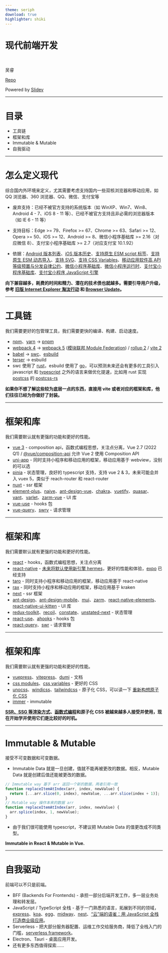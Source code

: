 ```yaml
---
theme: seriph
download: true
highlighter: shiki
---
```


# 现代前端开发

<br>

吴睿

[Repo](https://github.com/modyqyw/modern-fronted)

Powered by [Slidev](https://sli.dev/)

<!--

大家好。这次的分享会主要想跟大家分享一下我对现代前端开发的理解，算是一个拓宽视野性质的分享会。

-->

---

# 目录

- 工具链
- 框架和库
- Immutable & Mutable
- 自我驱动

---

# 怎么定义现代

综合国内外环境来定义，尤其需要考虑支持国内一些双核浏览器和移动应用，如 QQ 浏览器、360 浏览器、QQ、微信、支付宝等

- 废弃支持：已经不被官方支持的系统版本（如 WinXP、Win7、Win8、Android 4 - 7、iOS 8 - 11 等）、已经不被官方支持且非必需的浏览器版本（如 IE 6 - 11 等）
- 支持目标：Edge >= 79、Firefox >= 67、Chrome >= 63、Safari >= 12、Opera >= 50、iOS >= 12、Android >= 8、微信小程序基础库 >= 2.16（对应微信 8）、支付宝小程序基础库 >= 2.7（对应支付宝 10.1.92）

- 依据：[Android 版本列表](https://zh.wikipedia.org/wiki/Android%E7%89%88%E6%9C%AC%E5%88%97%E8%A1%A8)、[iOS 版本历史](https://zh.wikipedia.org/wiki/IOS%E7%89%88%E6%9C%AC%E5%8E%86%E5%8F%B2)、[支持原生 ESM script 标签](https://caniuse.com/es6-module)、[支持原生 ESM 动态导入](https://caniuse.com/es6-module-dynamic-import)、[支持 SVG](https://caniuse.com/?search=svg)、[支持 CSS Variables](https://caniuse.com/css-variables)、[移动应用软件高 API 等级预置与分发自律公约](https://baike.baidu.com/item/%E7%A7%BB%E5%8A%A8%E5%BA%94%E7%94%A8%E8%BD%AF%E4%BB%B6%E9%AB%98API%E7%AD%89%E7%BA%A7%E9%A2%84%E7%BD%AE%E4%B8%8E%E5%88%86%E5%8F%91%E8%87%AA%E5%BE%8B%E5%85%AC%E7%BA%A6)、[微信小程序基础库](https://developers.weixin.qq.com/miniprogram/dev/framework/client-lib/)、[微信小程序运行时](https://developers.weixin.qq.com/miniprogram/dev/framework/runtime/env.html)、[支付宝小程序基础库](https://opendocs.alipay.com/mini/framework/lib)、[支付宝小程序 JavaScript 引擎](https://opendocs.alipay.com/mini/framework/implementation-detail)

**向下兼容越多，耗费的时间和精力、潜在的技术债也就越多。需要引导用户升级，参考 [旧版 Internet Explorer 淘汰行动](https://support.dmeng.net/kill-old-versions-of-ie.html) 和 [Browser Update](https://browser-update.org/zh/)。**

---

# 工具链

我们需要更好的包管理工具，我们需要更快的编译、构建、启动速度。

- [npm](https://docs.npmjs.com/)、[yarn](https://yarnpkg.com/) -> [pnpm](https://pnpm.io/)
- [webpack 4](https://v4.webpack.docschina.org/) -> [webpack 5](https://webpack.docschina.org/) ([模块联邦 Module Federation](https://webpack.docschina.org/concepts/module-federation/)) / [rollup 2](https://rollupjs.org/) / [vite 2](https://cn.vitejs.dev/)
- [babel](https://babeljs.io/) -> [swc](https://swc.rs/)、[esbuild](https://esbuild.github.io/)
- [terser](https://terser.org/) -> esbuild
- swc 使用了 [rust](https://www.rust-lang.org/zh-CN/)，esbuild 使用了 [go](https://golang.org/)，可以预测未来还会有更多的工具引入 javascript 和 [typescript](http://typescriptlang.org/) 之外的语言来做优化提速，比如用 rust 实现 [postcss](https://postcss.org/) 的 [postcss-rs](https://github.com/justjavac/postcss-rs)

**如果你不想了解这些较为底层一点的东西，直接用 vite 或者对应的框架和库，他们往往已经为你做好了封装。**

---

# 框架和库

我们需要默认就有更强的功能和更好的性能。

- [vue 3](https://v3.cn.vuejs.org/) - composition api，函数式编程思想，关注点分离，Vue 2.7 (2022 Q1) / [@vue/composition-api](https://github.com/vuejs/composition-api/blob/main/README.zh-CN.md) 允许 Vue 2 使用 Composition API
- [uni-app](https://uniapp.dcloud.io/) - 同时支持小程序和移动应用的框架，移动应用基于 webview，没别的可以选
- [pinia](https://pinia.esm.dev/) - 状态管理，良好的 typescript 支持，支持 vue 2 & 3，未来可能会并入 vuex 5，类似于 reach-router 和 react-router
- [nuxt](https://nuxtjs.org/) - ssr 框架
- [element-plus](https://element-plus.gitee.io/zh-CN/)、[naive](https://www.naiveui.com/)、[ant-design-vue](https://next.antdv.com/components/overview-cn/)、[chakra](https://next.vue.chakra-ui.com/)、[vuetify](https://vuetifyjs.com/)、[quasar](https://quasar.dev/)、[vant](https://youzan.github.io/vant/v3/)、[varlet](https://varlet.gitee.io/varlet-ui/)、[zarm-vue](https://zarm-vue.gitee.io/zarm-vue-next/) - UI 库
- [vue-use](https://vueuse.org/add-ons.html#gesture-vueuse-gesture) - hooks 包
- [vue-query](https://vue-query.vercel.app/)、[swrv](https://docs-swrv.netlify.app/) - 请求管理

---

# 框架和库

我们需要默认就有更强的功能和更好的性能。

- [react](https://beta.reactjs.org/) - hooks，函数式编程思想，关注点分离
- [react-native](https://reactnative.dev/) - [未来将默认使用新引擎 hermes](https://reactnative.dev/blog/2021/10/26/toward-hermes-being-the-default)，更好的性能和体验，[expo](https://expo.dev/) 已经支持
- [taro](https://docs.taro.zone/docs/README) - 同时支持小程序和移动应用的框架，移动应用基于 react-native
- [rax](https://rax.js.org/) - 同时支持小程序和移动应用的框架，移动应用基于 kraken
- [next](https://nextjs.org/) - ssr 框架
- [ant-design](https://ant.design/)、[ant-design-mobile](https://mobile.ant.design/zh)、[mui](https://mui.com/)、[zarm](https://zarm.design/)、[react-native-elements](https://reactnativeelements.com/)、[react-native-ui-kitten](https://akveo.github.io/react-native-ui-kitten/) - UI 库
- [redux-toolkit](https://redux-toolkit.js.org/)、[recoil](https://recoiljs.org/zh-hans/)、[constate](https://github.com/diegohaz/constate)、[unstated-next](https://github.com/jamiebuilds/unstated-next/blob/master/README-zh-cn.md) - 状态管理
- [react-use](https://github.com/streamich/react-use)、[ahooks](https://ahooks.js.org/zh-CN/) - hooks 包
- [react-query](https://react-query.tanstack.com/)、[swr](https://swr.vercel.app/zh-CN) - 请求管理

---

# 框架和库

我们需要默认就有更强的功能和更好的性能。

- [vuepress](https://vuepress.github.io/)、[vitepress](https://vitepress.vuejs.org/)、[dumi](https://d.umijs.org/zh-CN) - 文档
- [css modules](https://github.com/css-modules/css-modules)、[css variables](https://developer.mozilla.org/en-US/docs/Web/CSS/Using_CSS_custom_properties) - 更好的 CSS
- [unocss](https://github.com/antfu/unocss)、[windicss](https://windicss.org/)、[tailwindcss](https://tailwindcss.com/) - 原子化 CSS，可以读一下 [重新构想原子化 CSS](https://antfu.me/posts/reimagine-atomic-css-zh)
- [immer](https://immerjs.github.io/immer/) - immutable

**[SSR、SSG 等渲染方式](https://github.com/PieNam/Blog/blob/main/4-XXR/%E5%95%A5%E6%98%AFXXR%EF%BC%9F%E8%AE%A4%E8%AF%86%E5%89%8D%E7%AB%AF%E9%A1%B9%E7%9B%AE%E6%B8%B2%E6%9F%93%E6%A8%A1%E5%BC%8F%E4%BB%AC.md)、[函数式编程](https://llh911001.gitbooks.io/mostly-adequate-guide-chinese/)和原子化 CSS 被越来越多人接受并使用，现在开始学并使用它们是比较好的时机。**

---

# Immutable & Mutable

接受不可变数据和可变数据。

- Immutable Data 就是一旦创建，值就不能再被更改的数据。相反，Mutable Data 就是创建后值还能被更改的数据。

```javascript
// Immutable way 基于 arr 返回一个新的数据，两者引用一致
function replaceItemAtIndex(arr, index, newValue) {
  return [...arr.slice(0, index), newValue, ...arr.slice(index + 1)];
}
// Mutable way 操作本来的数据 arr
function replaceItemAtIndex(arr, index, newValue) {
  arr.splice(index, 1, newValue);
}
```

- 由于我们很可能使用 typescript，不建议把 Mutable Data 的值更改成不同类型。

**Immutable in React & Mutable in Vue.**

---

# 自我驱动

前端可以不只是前端。

- BFF (Backends For Frontends) - 承担一部分后端开发工作，多一层业务处理和转发层。
- JavaScript / TypeScript 全栈 - 基于一门熟悉的语言，拓展到不同的领域，[express](https://expressjs.com/)、[koa](https://koajs.com/)、[egg](https://eggjs.org/)、[midway](https://www.midwayjs.org/)、[nest](https://nestjs.com/)、[“云”端的语雀：用 JavaScript 全栈打造商业级应用](https://zhuanlan.zhihu.com/p/101917567)。
- Serverless - 把大部分服务器配置、运维工作交给服务商，降低了全栈入门的门槛，[serverless framework](https://www.serverless.com/)。
- Electron、Tauri - 桌面应用开发。
- 还有更多东西值得探索……
